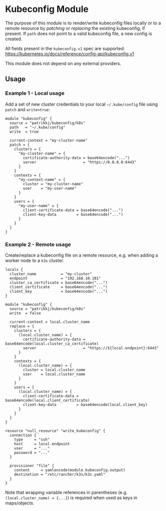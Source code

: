 # Kubeconfig Module

The purpose of this module is to render/write kubeconfig files locally or to a remote resource by _patching_ or _replacing_ the existing kubeconfig, if present. If `path` does not point to a valid kubeconfig file, a new config is created.

All fields present in the `kubeconfig.v1` spec are supported:
https://kubernetes.io/docs/reference/config-api/kubeconfig.v1

This module does not depend on any external providers.

## Usage

### Example 1 - Local usage

Add a set of new cluster credentials to your local `~/.kube/config` file using `patch` and `write=true`:

```hcl
module "kubeconfig" {
  source = "patrikkj/kubeconfig/k8s"
  path   = "~/.kube/config"
  write  = true

  current-context = "my-cluster-name"
  patch = {
    clusters = {
      "my-cluster-name" = {
        certificate-authority-data = base64encode("...")
        server                     = "https://0.0.0.0:6443"
      }
    }
    contexts = {
      "my-context-name" = {
        cluster = "my-cluster-name"
        user    = "my-user-name"
      }
    }
    users = {
      "my-user-name" = {
        client-certificate-data = base64encode("...")
        client-key-data         = base64encode("...")
      }
    }
  }
}
```

### Example 2 - Remote usage

Create/replace a kubeconfig file on a remote resource, e.g. when adding a worker node to a `k3s` cluster.

```hcl
locals {
  cluster_name           = "my-cluster"
  endpoint               = "192.168.10.101"
  cluster_ca_certificate = base64encode("...")
  client_certificate     = base64encode("...")
  client_key             = base64encode("...")
}

module "kubeconfig" {
  source = "patrikkj/kubeconfig/k8s"
  write  = false

  current-context = local.cluster_name
  replace = {
    clusters = {
      (local.cluster_name) = {
        certificate-authority-data = base64encode(local.cluster_ca_certificate)
        server                     = "https://${local.endpoint}:6443"
      }
    }
    contexts = {
      (local.cluster_name) = {
        cluster = local.cluster_name
        user    = local.cluster_name
      }
    }
    users = {
      (local.cluster_name) = {
        client-certificate-data = base64encode(local.client_certificate)
        client-key-data         = base64encode(local.client_key)
      }
    }
  }
}

resource "null_resource" "write_kubeconfig" {
  connection {
    type     = "ssh"
    host     = local.endpoint
    user     = "..."
    password = "..."
  }

  provisioner "file" {
    content     = yamlencode(module.kubeconfig.output)
    destination = "/etc/rancher/k3s/k3s.yaml"
  }
}
```

Note that wrapping variable references in parentheses (e.g. `(local.cluster_name) = {...}`) is required when used as keys in maps/objects.
